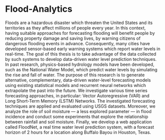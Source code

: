 # Flood-Analytics
Floods are a hazardous disaster which threaten the United States and its territories
as they affect millions of people every year. In this context, having suitable
approaches for forecasting flooding will benefit people by reducing property
damage and saving lives, by warning citizens of dangerous flooding events in
advance. Consequently, many cities have developed sensor-based early warning
systems which report water levels in real-time. The goal of this thesis is to take advantage
of the data collected by such systems to develop data-driven water level
prediction techniques.
In past research, physics-based hydrology models have been developed, such
as the National Water Model, which predict water levels by simulating the rise
and fall of water. The purpose of this research is to generate alternative, complementary,
data-driven water-level forecasting models using existing statistical
models and recurrent neural networks which extrapolate the past into the future.
We investigate various time series forecasting approaches, in particular: Vector
Autoregressive (VAR) and Long Short-Term Memory (LSTM) Networks. The investigated
forecasting techniques are applied and evaluated using USGS datasets.
Moreover, we analyze the role of soil moisture — a less explored parameter —
in flood incidence and conduct some experiments that explore the relationship
between rainfall and soil moisture. Finally, we develop a web application called
FloodNet, a real time water level prediction system, with a forecast horizon of 2
hours for a location along Buffalo Bayou in Houston, Texas.
